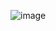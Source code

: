 ![image](https://github.com/milkafasikag/machine-learning/assets/119007476/5bdae60d-ca2b-4339-8b46-6c67d1213dd7)
